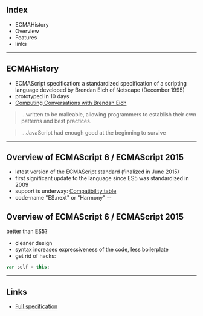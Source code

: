 ## Index

* ECMAHistory
* Overview
* Features
* links
---
## ECMAHistory

* ECMAScript specification: a standardized specification of a scripting language developed by Brendan Eich of Netscape (December 1995)
* prototyped in 10 days
* [Computing Conversations with Brendan Eich](https://www.youtube.com/watch?v=IPxQ9kEaF8c)

> ...written to be malleable, allowing programmers to establish their own patterns and best practices.


> ...JavaScript had enough good at the beginning to survive
---
## Overview of ECMAScript 6 / ECMAScript 2015

* latest version of the ECMAScript standard (finalized in June 2015)
* first significant update to the language since ES5 was standardized in 2009
* support is underway: [Compatibility table](http://kangax.github.io/compat-table/es6/)
* code-name "ES.next" or "Harmony"
--
## Overview of ECMAScript 6 / ECMAScript 2015

better than ES5?
* cleaner design
* syntax increases expressiveness of the code, less boilerplate
* get rid of hacks: 
```javascript 
var self = this;
```
---
## Links

* [Full specification](http://www.ecma-international.org/ecma-262/6.0/)